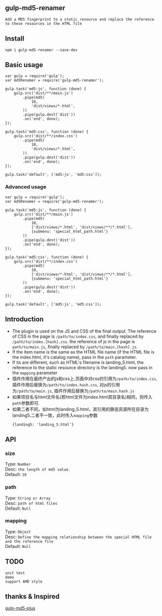 ## gulp-md5-renamer
    Add a MD5 fingerprint to a static resource and replace the reference to these resources in the HTML file

## Install

```
npm i gulp-md5-renamer --save-dev
```

## Basic usage

```
var gulp = require('gulp');
var md5Renamer = require('gulp-md5-renamer');

gulp.task('md5:js', function (done) {
    gulp.src('dist/**/main.js')
        .pipe(md5(
            10,
            'dist/views/*.html',
        ))
        .pipe(gulp.dest('dist'))
        .on('end', done);
});

gulp.task('md5:css', function (done) {
    gulp.src('dist/**/index.css')
        .pipe(md5(
            10,
            'dist/views/*.html',
        ))
        .pipe(gulp.dest('dist'))
        .on('end', done);
});

gulp.task('default', ['md5:js', 'md5:css']);
```

### Advanced usage

```
var gulp = require('gulp');
var md5Renamer = require('gulp-md5-renamer');

gulp.task('md5:js', function (done) {
    gulp.src('dist/**/main.js')
        .pipe(md5(
            10,
            ['dist/views/*.html', 'dist/views/**/*.html'],
            {submenu: 'special_html_path.html'}
        ))
        .pipe(gulp.dest('dist'))
        .on('end', done);
});

gulp.task('md5:css', function (done) {
    gulp.src('dist/**/index.css')
        .pipe(md5(
            10,
            ['dist/views/*.html', 'dist/views/**/*.html'],
            {submenu: 'special_html_path.html'}
        ))
        .pipe(gulp.dest('dist'))
        .on('end', done);
});

gulp.task('default', ['md5:js', 'md5:css']);
```

## Introduction

+ The plugin is used on the JS and CSS of the final output. The reference of CSS in the page is `/path/to/index.css`, and finally replaced by `/path/to/index.[hash].css`. the reference of js in the page is `path/to/main.js`, finally replaced by `/path/to/main.[hash].js`.
+ If the item name is the same as the HTML file name (if the HTML file is the index.html, it's catalog name), pass in the `path` parameter.
+ If its are different, such as HTML's filename is landing_5.html, the reference to the static resource directory is the landing5. now pass in the `mapping` parameter
+ 插件作用在最终产出的js和css上.页面中对css的引用为`/path/to/index.css`,插件作用后替换为`/path/to/index.hash.css`, 对js的引用为`/path/to/main.js`, 插件作用后替换为`/path/to/main.hash.js`
+ 如果项目名与html文件名(若html文件为index.html其目录名)相同，则传入`path`参数即可.
+ 如果二者不同，如html为landing_5.html，其引用的静态资源所在目录为landing5.二者不一致，此时传入`mapping`参数
    ```
    {landing5: 'landing_5.html'}
    ```

## API

### size

Type: `Number`  
Desc: `the length of md5 value.`  
Default: `10`

### path

Type: `String or Array`  
Desc: `path of html files`  
Default: `Null`

### mapping

Type: `Object`  
Desc: `Define the mapping relationship between the special HTML file and the reference file`  
Default: `Null`

## TODO
    unit test
    demo
    support AMD style

## thanks & Inspired

[gulp-md5-plus](https://www.npmjs.com/package/gulp-md5-plus)
